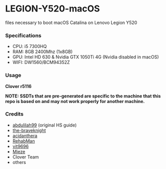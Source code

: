 # LEGION-Y520-macOS
files necessary to boot macOS Catalina on Lenovo Legion Y520

### Specifications

- CPU: i5 7300HQ
- RAM: 8GB 2400Mhz (1x8GB)
- GPU: Intel HD 630 & Nvidia GTX 1050Ti 4G (Nvidia disabled in macOS)
- WIFI: DW1560/BCM94352Z

### Usage

**Clover r5116**

**NOTE: SSDTs that are pre-generated are specific to the machine that this repo is based on and may not work properly for another machine.**

### Credits
- [abdulilah99](https://github.com/abdulilah99) (original HS guide)
- [the-braveknight](https://github.com/the-braveknight)
- [acidanthera](https://github.com/acidanthera)
- [RehabMan](https://github.com/RehabMan)
- [vit9696](https://github.com/vit9696)
- [Mieze](https://github.com/Mieze)
- Clover Team
- others
